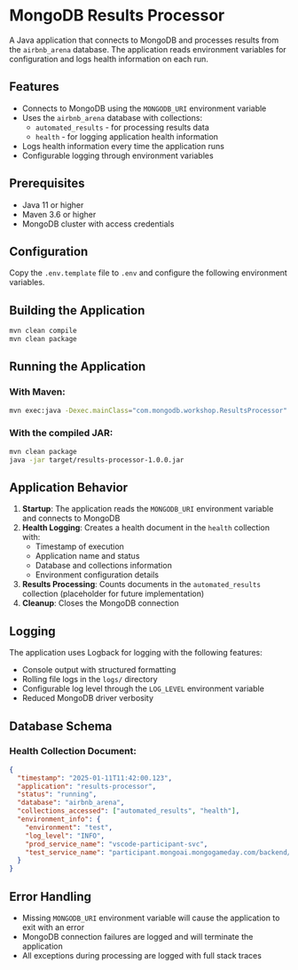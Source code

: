 # MongoDB Results Processor

A Java application that connects to MongoDB and processes results from the `airbnb_arena` database. The application reads environment variables for configuration and logs health information on each run.

## Features

- Connects to MongoDB using the `MONGODB_URI` environment variable
- Uses the `airbnb_arena` database with collections:
  - `automated_results` - for processing results data
  - `health` - for logging application health information
- Logs health information every time the application runs
- Configurable logging through environment variables

## Prerequisites

- Java 11 or higher
- Maven 3.6 or higher
- MongoDB cluster with access credentials

## Configuration

Copy the `.env.template` file to `.env` and configure the following environment variables.

## Building the Application

```bash
mvn clean compile
mvn clean package
```

## Running the Application

### With Maven:
```bash
mvn exec:java -Dexec.mainClass="com.mongodb.workshop.ResultsProcessor"
```

### With the compiled JAR:
```bash
mvn clean package
java -jar target/results-processor-1.0.0.jar
```

## Application Behavior

1. **Startup**: The application reads the `MONGODB_URI` environment variable and connects to MongoDB
2. **Health Logging**: Creates a health document in the `health` collection with:
   - Timestamp of execution
   - Application name and status
   - Database and collections information
   - Environment configuration details
3. **Results Processing**: Counts documents in the `automated_results` collection (placeholder for future implementation)
4. **Cleanup**: Closes the MongoDB connection

## Logging

The application uses Logback for logging with the following features:
- Console output with structured formatting
- Rolling file logs in the `logs/` directory
- Configurable log level through the `LOG_LEVEL` environment variable
- Reduced MongoDB driver verbosity

## Database Schema

### Health Collection Document:
```json
{
  "timestamp": "2025-01-11T11:42:00.123",
  "application": "results-processor",
  "status": "running",
  "database": "airbnb_arena",
  "collections_accessed": ["automated_results", "health"],
  "environment_info": {
    "environment": "test",
    "log_level": "INFO",
    "prod_service_name": "vscode-participant-svc",
    "test_service_name": "participant.mongoai.mongogameday.com/backend/"
  }
}
```

## Error Handling

- Missing `MONGODB_URI` environment variable will cause the application to exit with an error
- MongoDB connection failures are logged and will terminate the application
- All exceptions during processing are logged with full stack traces
